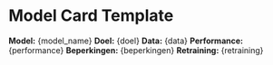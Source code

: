 # Model Card Template

**Model:** {model_name}
**Doel:** {doel}
**Data:** {data}
**Performance:** {performance}
**Beperkingen:** {beperkingen}
**Retraining:** {retraining}
